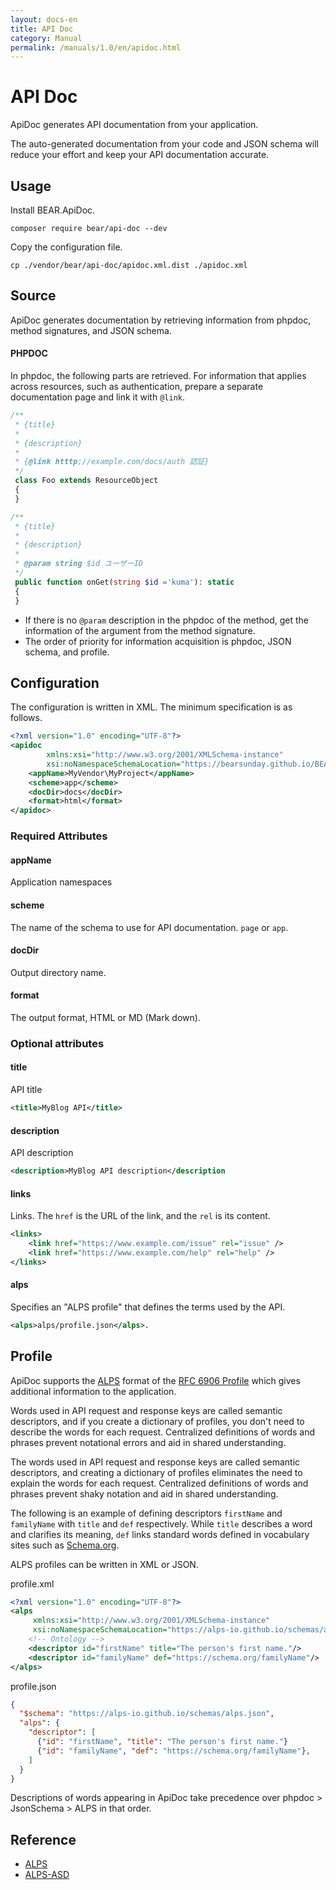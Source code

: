```yaml
---
layout: docs-en
title: API Doc
category: Manual
permalink: /manuals/1.0/en/apidoc.html
---
```

# API Doc

ApiDoc generates API documentation from your application.

The auto-generated documentation from your code and JSON schema will reduce your effort and keep your API documentation accurate.

## Usage

Install BEAR.ApiDoc.

    composer require bear/api-doc --dev

Copy the configuration file.

    cp ./vendor/bear/api-doc/apidoc.xml.dist ./apidoc.xml

## Source

ApiDoc generates documentation by retrieving information from phpdoc, method signatures, and JSON schema.

#### PHPDOC

In phpdoc, the following parts are retrieved.
For information that applies across resources, such as authentication, prepare a separate documentation page and link it with `@link`.

```php
/**
 * {title}
 *
 * {description}
 *
 * {@link htttp;//example.com/docs/auth 認証}
 */
 class Foo extends ResourceObject
 {
 }
```

```php
/**
 * {title}
 *
 * {description}
 *
 * @param string $id ユーザーID
 */
 public function onGet(string $id ='kuma'): static
 {
 }
```

* If there is no `@param` description in the phpdoc of the method, get the information of the argument from the method signature.
* The order of priority for information acquisition is phpdoc, JSON schema, and profile.

## Configuration

The configuration is written in XML.
The minimum specification is as follows.

```xml
<?xml version="1.0" encoding="UTF-8"?>
<apidoc
        xmlns:xsi="http://www.w3.org/2001/XMLSchema-instance"
        xsi:noNamespaceSchemaLocation="https://bearsunday.github.io/BEAR.ApiDoc/apidoc.xsd">
    <appName>MyVendor\MyProject</appName>
    <scheme>app</scheme>
    <docDir>docs</docDir>
    <format>html</format>
</apidoc>
```

### Required Attributes

#### appName

Application namespaces

#### scheme

The name of the schema to use for API documentation. `page` or `app`.

#### docDir

Output directory name.

#### format

The output format, HTML or MD (Mark down).

### Optional attributes

#### title

API title

```xml
<title>MyBlog API</title>
```

#### description

API description

```xml
<description>MyBlog API description</description
```

#### links

Links. The `href` is the URL of the link, and the `rel` is its content.

```xml
<links>
    <link href="https://www.example.com/issue" rel="issue" />
    <link href="https://www.example.com/help" rel="help" />
</links>
```

#### alps

Specifies an "ALPS profile" that defines the terms used by the API.

```xml
<alps>alps/profile.json</alps>.
```

## Profile

ApiDoc supports the [ALPS](http://alps.io/) format of the [RFC 6906 Profile](https://tools.ietf.org/html/rfc6906) which gives additional information to the application.

Words used in API request and response keys are called semantic descriptors, and if you create a dictionary of profiles, you don't need to describe the words for each request.
Centralized definitions of words and phrases prevent notational errors and aid in shared understanding.

The words used in API request and response keys are called semantic descriptors, and creating a dictionary of profiles eliminates the need to explain the words for each request.
Centralized definitions of words and phrases prevent shaky notation and aid in shared understanding.

The following is an example of defining descriptors `firstName` and `familyName` with `title` and `def` respectively.
While `title` describes a word and clarifies its meaning, `def` links standard words defined in vocabulary sites such as [Schema.org](https://schema.org/).

ALPS profiles can be written in XML or JSON.

profile.xml
```xml
<?xml version="1.0" encoding="UTF-8"?>
<alps
     xmlns:xsi="http://www.w3.org/2001/XMLSchema-instance"
     xsi:noNamespaceSchemaLocation="https://alps-io.github.io/schemas/alps.xsd">
    <!-- Ontology -->
    <descriptor id="firstName" title="The person's first name."/>
    <descriptor id="familyName" def="https://schema.org/familyName"/>
</alps>
```

profile.json

```json
{
  "$schema": "https://alps-io.github.io/schemas/alps.json",
  "alps": {
    "descriptor": [
      {"id": "firstName", "title": "The person's first name."}
      {"id": "familyName", "def": "https://schema.org/familyName"},
    ]
  }
}
```

Descriptions of words appearing in ApiDoc take precedence over phpdoc > JsonSchema > ALPS in that order.

## Reference

* [ALPS](http://alps.io/)
* [ALPS-ASD](https://github.com/koriym/app-state-diagram)
